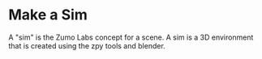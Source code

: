 # Make a Sim

A "sim" is the Zumo Labs concept for a scene. A sim is a 3D environment that is created using the zpy tools and blender.